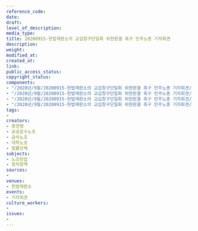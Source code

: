 ```yaml
---
reference_code: 
date: 
draft: 
level_of_description: 
media_type: 
title: 20200915-헌법재판소의 교섭창구단일화 위헌판결 촉구 민주노총 기자회견
description: 
weight: 
modified_at: 
created_at: 
link: 
public_access_status: 
copyright_status: 
components:
- "/2020년/9월/20200915-헌법재판소의 교섭창구단일화 위헌판결 촉구 민주노총 기자회견/_PIG4533.JPG"
- "/2020년/9월/20200915-헌법재판소의 교섭창구단일화 위헌판결 촉구 민주노총 기자회견/_PIG4474.JPG"
- "/2020년/9월/20200915-헌법재판소의 교섭창구단일화 위헌판결 촉구 민주노총 기자회견/_PIG4159.JPG"
- "/2020년/9월/20200915-헌법재판소의 교섭창구단일화 위헌판결 촉구 민주노총 기자회견/_PIG4271.JPG"
tags:
- 
creators:
- 총연맹
- 공공운수노조
- 금속노조
- 대학노조
- 법률단체
subjects:
- 노조탄압
- 정치정책
sources:
- 
venues:
- 헌법재판소
events:
- 기자회견
culture_workers:
- 
issues:
- 
---
```

